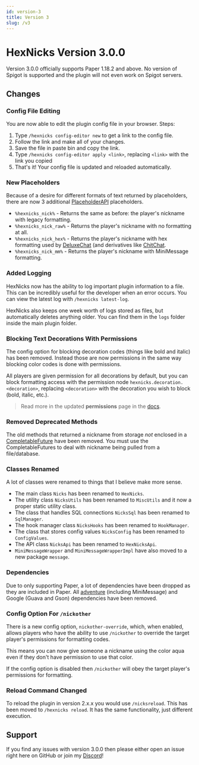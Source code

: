 ```yaml
---
id: version-3
title: Version 3
slug: /v3
---
```


# HexNicks Version 3.0.0
Version 3.0.0 officially supports Paper 1.18.2 and above. No version of Spigot is supported and the plugin will not even work on Spigot servers.
## Changes

### Config File Editing
You are now able to edit the plugin config file in your browser. Steps:
1. Type `/hexnicks config-editor new` to get a link to the config file.
2. Follow the link and make all of your changes.
3. Save the file in paste bin and copy the link.
4. Type `/hexnicks config-editor apply <link>`, replacing `<link>` with the link you copied
5. That's it! Your config file is updated and reloaded automatically.

### New Placeholders
Because of a desire for different formats of text returned by placeholders, there are now 3 additional [PlaceholderAPI](https://github.com/PlaceholderAPI/PlaceholderAPI) placeholders.
- `%hexnicks_nick%` - Returns the same as before: the player's nickname with legacy formatting.
- `%hexnicks_nick_raw%` - Returns the player's nickname with no formatting at all.
- `%hexnicks_nick_hex%` - Returns the player's nickname with hex formatting used by [DeluxeChat](https://www.spigotmc.org/resources/deluxechat.1277/) (and derivatives like [ChitChat](https://github.com/heychazza/ChitChat).
- `%hexnicks_nick_mm%` - Returns the player's nickname with MiniMessage formatting.

### Added Logging
HexNicks now has the ability to log important plugin information to a file. This can be incredibly useful for the developer when an error occurs. You can view the latest log with `/hexnicks latest-log`.

HexNicks also keeps one week worth of logs stored as files, but automatically deletes anything older. You can find them in the `logs` folder inside the main plugin folder.

### Blocking Text Decorations With Permissions
The config option for blocking decoration codes (things like bold and italic) has been removed. Instead those are now permissions in the same way blocking color codes is done with permissions.

All players are given permission for all decorations by default, but you can block formatting access with the permission node `hexnicks.decoration.<decoration>`, replacing `<decoration>` with the decoration you wish to block (bold, italic, etc.).

> Read more in the updated **permissions** page in the [docs](https://hexnicks.majek.dev/permissions).

### Removed Deprecated Methods
The old methods that returned a nickname from storage _not_ enclosed in a [CompletableFuture](https://docs.oracle.com/javase/8/docs/api/java/util/concurrent/CompletableFuture.html) have been removed. You must use the CompletableFutures to deal with nickname being pulled from a file/database.

### Classes Renamed
A lot of classes were renamed to things that I believe make more sense.
- The main class `Nicks` has been renamed to `HexNicks`.
- The utility class `NicksUtils` has been renamed to `MiscUtils` and it now a proper static utility class.
- The class that handles SQL connections `NicksSql` has been renamed to `SqlManager`.
- The hook manager class `NicksHooks` has been renamed to `HookManager`.
- The class that stores config values `NicksConfig` has been renamed to `ConfigValues`.
- The API class `NicksApi` has been renamed to `HexNicksApi`.
- `MiniMessageWrapper` and `MiniMessageWrapperImpl` have also moved to a new package `message`.

### Dependencies
Due to only supporting Paper, a lot of dependencies have been dropped as they are included in Paper. All [adventure](https://github.com/KyoriPowered/adventure) (including MiniMessage) and Google (Guava and Gson) dependencies have been removed.

### Config Option For `/nickother`
There is a new config option, `nickother-override`, which, when enabled, allows players who have the ability to use `/nickother` to override the target player's permissions for formatting codes.

This means you can now give someone a nickname using the color aqua even if they don't have permission to use that color.

If the config option is disabled then `/nickother` will obey the target player's permissions for formatting.

### Reload Command Changed
To reload the plugin in version 2.x.x you would use `/nicksreload`. This has been moved to `/hexnicks reload`. It has the same functionality, just different execution.

## Support
If you find any issues with version 3.0.0 then please either open an issue right here on GitHub or join my [Discord](https://discord.majek.dev)!
